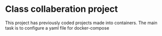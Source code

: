 # Class collaberation project

This project has previously coded projects made into containers. The main task is to configure a yaml file for docker-compose
